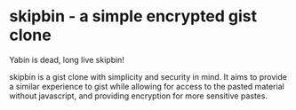 # skipbin - a simple encrypted gist clone
Yabin is dead, long live skipbin!

skipbin is a gist clone with simplicity and security in mind. It aims to provide a similar experience to gist while allowing for access to the pasted material without javascript, and providing encryption for more sensitive pastes.
